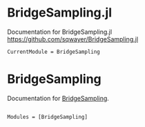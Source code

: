 # BridgeSampling.jl

Documentation for BridgeSampling.jl
https://github.com/sqwayer/BridgeSampling.jl



```@meta
CurrentModule = BridgeSampling
```

# BridgeSampling

Documentation for [BridgeSampling](https://github.com/sqwayer/BridgeSampling.jl).

```@index
```

```@autodocs
Modules = [BridgeSampling]
```
